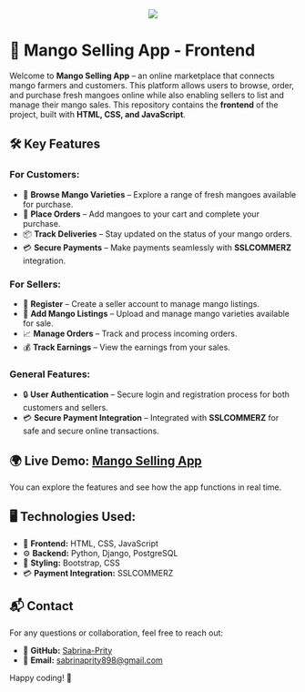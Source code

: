 <div align="center">
  <img src="https://github.com/Sabrina-Prity/Mango_Project_Frontend/blob/main/Images/cover-image.png" />
</div>

# 🥭 Mango Selling App - Frontend

Welcome to **Mango Selling App** – an online marketplace that connects mango farmers and customers. This platform allows users to browse, order, and purchase fresh mangoes online while also enabling sellers to list and manage their mango sales. This repository contains the **frontend** of the project, built with **HTML, CSS, and JavaScript**.

## 🛠️ Key Features
### For Customers:
- 🥭 **Browse Mango Varieties** – Explore a range of fresh mangoes available for purchase.
- 🛒 **Place Orders** – Add mangoes to your cart and complete your purchase.
- 📦 **Track Deliveries** – Stay updated on the status of your mango orders.
- 💳 **Secure Payments** – Make payments seamlessly with **SSLCOMMERZ** integration.

### For Sellers:
- 📝 **Register** – Create a seller account to manage mango listings.
- 🍋 **Add Mango Listings** – Upload and manage mango varieties available for sale.
- 📈 **Manage Orders** – Track and process incoming orders.
- 💰 **Track Earnings** – View the earnings from your sales.

### General Features:
- 🔒 **User Authentication** – Secure login and registration process for both customers and sellers.
- 💳 **Secure Payment Integration** – Integrated with **SSLCOMMERZ** for safe and secure online transactions.

## 🌍 Live Demo: [Mango Selling App](https://your-live-demo-link.com)
You can explore the features and see how the app functions in real time.

## 🖥️ Technologies Used:
- 🚀 **Frontend:** HTML, CSS, JavaScript
- ⚙️ **Backend:** Python, Django, PostgreSQL
- 🎨 **Styling:** Bootstrap, CSS
- 💳 **Payment Integration:** SSLCOMMERZ

## 📬 Contact
For any questions or collaboration, feel free to reach out:
- 🔗 **GitHub:** [Sabrina-Prity](https://github.com/Sabrina-Prity)
- 📧 **Email:** [sabrinaprity898@gmail.com](mailto:sabrinaprity898@gmail.com)

Happy coding! 🚀
